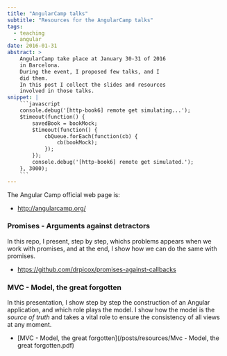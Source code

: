 ```yaml
---
title: "AngularCamp talks"
subtitle: "Resources for the AngularCamp talks"
tags:
  - teaching
  - angular
date: 2016-01-31
abstract: >
    AngularCamp take place at January 30-31 of 2016
    in Barcelona. 
    During the event, I proposed few talks, and I
    did them. 
    In this post I collect the slides and resources
    involved in those talks.
snippet: |
    ```javascript
    console.debug('[http-book6] remote get simulating...');
    $timeout(function() {
        savedBook = bookMock;
        $timeout(function() {
            cbQueue.forEach(function(cb) {
                cb(bookMock);
            });
        });
        console.debug('[http-book6] remote get simulated.');
    }, 3000);
    ```
---
```


The Angular Camp official web page is:

- http://angularcamp.org/

### Promises - Arguments against detractors

In this repo, I present, step by step, whichs problems appears
when we work with promises, and at the end, I show how we can
do the same with promises.

- https://github.com/drpicox/promises-against-callbacks


### MVC - Model, the great forgotten

In this presentation, I show step by step the construction
of an Angular application, and which role plays the model.
I show how the model is the _source of truth_ and takes a
vital role to ensure the consistency of all views at any 
moment.

- [MVC - Model, the great forgotten](/posts/resources/Mvc - Model, the great forgotten.pdf)
